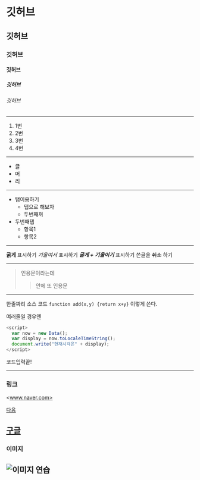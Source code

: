 # 깃허브
## 깃허브
### 깃허브
#### 깃허브
##### 깃허브
###### 깃허브

---
1. 1번
2. 2번
3. 3번
4. 4번

---

- 글
- 머
- 리

---
- 탭이용하기
  - 탭으로 해보자
  - 두번째꺼
- 두번째탭
  - 항목1
  - 항목2
---

**굵게** 표시하기
*기울여서* 표시하기
***굴게 + 기울이기*** 표시하기
쓴글을 ~~취소~~ 하기

---

> 인용문이라는데
>> 안에 또 인용문

---
한줄짜리 소스 코드 `function add(x,y) {return x+y}` 이렇게 쓴다.

여러줄일 경우엔

```javascript
<script>
  var now = new Data();
  var display = now.toLocaleTimeString();
  document.write("현재시각은" + display);
</script>
```
코드입력끝!

---
### 링크

<www.naver.com>

[다음](www.daum.net)

[구글](www.google.com, "구글")
---
### 이미지

![이미지 연습](http://kyrieko.dothome.co.kr/image/first.jpg)
---
